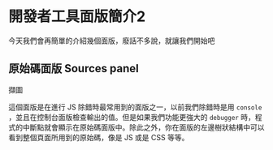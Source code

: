 
# 開發者工具面版簡介2

今天我們會再簡單的介紹幾個面版，廢話不多說，就讓我們開始吧

## 原始碼面版 Sources panel
擷圖

這個面版是在進行 JS 除錯時最常用到的面版之一，以前我們除錯時是用 `console` ，並且在控制台面版檢查輸出的值。但是如果我們功能更強大的 `debugger` 時，程式的中斷點就會顯示在原始碼面版中。除此之外，你在面版的左邊樹狀結構中可以看到整個頁面所用到的原始碼，像是 JS 或是 CSS 等等。

